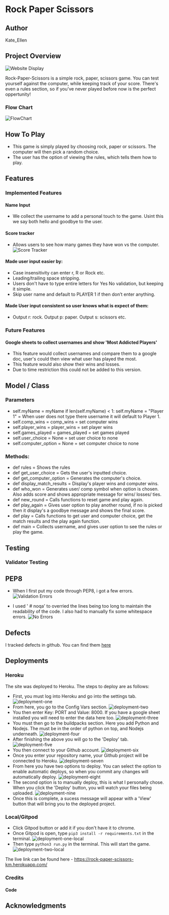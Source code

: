 # Rock Paper Scissors

## Author 
Kate_Ellen

## Project Overview 

![Website Display](https://github.com/KateEllen/rock-paper-scissors/blob/main/assets/images/documentation/terminal-screenshot.png)


Rock-Paper-Scissors is a simple rock, paper, scissors game. You can test yourself against the computer, while keeping track of your score. There's even a rules section, so if you've never played before now is the perfect oppertunity!  

### Flow Chart 

![FlowChart](https://github.com/KateEllen/rock-paper-scissors/blob/main/assets/images/documentation/flowchart-screenshot.png)

## How To Play
- This game is simply played by choosing rock, paper or scissors. The computer will then pick a random choice.
- The user has the option of viewing the rules, which tells them how to play.  

## Features 

### Implemented Features 

#### Name Input
- We collect the username to add a personal touch to the game. Usint this we say both hello and goodbye to the user. 

#### Score tracker
- Allows users to see how many games they have won vs the computer. 
![Score Tracker]()

#### Made user input easier by:
- Case insensitivity can enter r, R or Rock etc. 
- Leading/trailing space stripping.
- Users don't have to type entire letters for Yes No validation, but keeping it simple.
- Skip user name and default to PLAYER 1 if then don’t enter anything.

#### Made User input consistent so user knows what is expect of them:
- Output r: rock. Output p: paper. Output s: scissors etc. 

### Future Features 
#### Google sheets to collect usernames and show 'Most Addicted Players'
- This feature would collect usernames and compare them to a google doc, user's could then view what user has played the most. 
- This feature would also show their wins and losses. 
- Due to time restriction this could not be added to this version. 

## Model / Class
### Parameters 
- self.myName = myName
  if len(self.myName) < 1:
  self.myName = "Player 1" = When user does not type there username it will default to Player 1.  
- self.comp_wins = comp_wins = set computer wins
- self.player_wins = player_wins = set player wins
- self.games_played = games_played = set games played
- self.user_choice = None = set user choice to none
- self.computer_option = None = set computer choice to none

### Methods: 
- def rules = Shows the rules
- def get_user_choice = Gets the user's inputted choice. 
-  def get_computer_option = Generates the computer's choice. 
- def display_match_results = Display's player wins and computer wins. 
- def who_won = Generates user/ comp symbol when option is chosen. Also adds score and shows appropriate message for wins/ losses/ ties. 
- def new_round = Calls functions to reset game and play again. 
- def play_again = Gives user option to play another round, if no is picked then it display's a goodbye message and shows the final score. 
- def play = Calls functions to get user and computer choice, get the match results and the play again function. 
- def main = Collects username, and gives user option to see the rules or play the game. 

## Testing

### Validator Testing 
## PEP8 

- When I first put my code through PEP8, i got a few errors. 
![Validation Errors](https://github.com/KateEllen/rock-paper-scissors/blob/main/assets/images/documentation/validation-errors.png)

- I used ' # noqa' to overried the lines being too long to maintain the readability of the code. I also had to manually fix some whitespace errors. 
![No Errors](https://github.com/KateEllen/rock-paper-scissors/blob/main/assets/images/documentation/terminal-screenshot.png)
## Defects 

I tracked defects in github. You can find them [here](https://github.com/KateEllen/Rock-Paper-Scissors/issues?q=is%3Aissue+is%3Aclosed)

## Deployments 
### Heroku 
The site was deployed to Heroku. The steps to deploy are as follows: 
  - First, you must log into Heroku and go into the settings tab. 
  ![deployment-one](https://github.com/KateEllen/rock-paper-scissors/blob/main/assets/images/documentation/deployment-one.png)
  - From here, you go to the Config Vars section. 
  ![deployment-two](https://github.com/KateEllen/rock-paper-scissors/blob/main/assets/images/documentation/deployment-two.png)
  - You then enter Key: PORT and Value: 8000. If you have a google sheet installed you will need to enter the data here too. 
  ![deployment-three](https://github.com/KateEllen/rock-paper-scissors/blob/main/assets/images/documentation/deployment-three.png)
  - You must then go to the buildpacks section. Here you add Python and Nodejs. The must be in the order of python on top, and Nodejs underneath. 
  ![deployment-four](https://github.com/KateEllen/rock-paper-scissors/blob/main/assets/images/documentation/deployment-four.png)
  - After finishing the above you will go to the 'Deploy' tab. 
  ![deployment-five](https://github.com/KateEllen/rock-paper-scissors/blob/main/assets/images/documentation/deployment-five.png)
  - You then connect to your Github account. 
  ![deployment-six](https://github.com/KateEllen/rock-paper-scissors/blob/main/assets/images/documentation/deployment-six.png)
  - Once you enter your repository name, your Github project will be connected to Heroku. 
  ![deployment-seven](https://github.com/KateEllen/rock-paper-scissors/blob/main/assets/images/documentation/deployment-seven.png)
  - From here you have two options to deploy. You can select the option to enable automatic deploys, so when you commit any changes will automatically deploy. 
  ![deployment-eight](https://github.com/KateEllen/rock-paper-scissors/blob/main/assets/images/documentation/deployment-eight.png)
  - The second option is to manually deploy, this is what I personally chose. When you click the 'Deploy' button, you will watch your files being uploaded. 
  ![deployment-nine](https://github.com/KateEllen/rock-paper-scissors/blob/main/assets/images/documentation/deployment-nine.png)
  -   Once this is complete, a sucess message will appear with a 'View' button that will bring you to the deployed project. 

  ### Local/Gitpod
  - Click Gitpod button or add it if you don't have it to chrome. 
  - Once Gitpod is open, type ```pip3 install -r requirements.txt``` in the terminal. 
  ![deployment-one-local](https://github.com/KateEllen/rock-paper-scissors/blob/main/assets/images/documentation/gitpod-one.png)
  - Then type ```python3 run.py``` in the terminal. This will start the game. 
  ![deployment-two-local](https://github.com/KateEllen/rock-paper-scissors/blob/main/assets/images/documentation/gitpod-two.png)

The live link can be found here - https://rock-paper-scissors-km.herokuapp.com/

### Credits 

#### Code

 
## Acknowledgments
